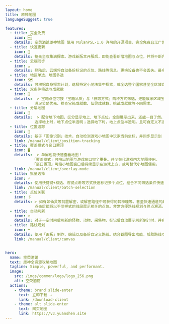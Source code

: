```yaml
---
layout: home
title: 原神地图
languageSuggest: true

features:
  - title: 完全免费
    icon: 🆓
    details: 空荧酒馆原神地图 使用 MulanPSL-1.0 许可的开源项目，完全免费且无广告。
  - title: 快速更新
    icon: 🚀
    details: 抢先全收集满探索。游戏新版本开服后，即能查看新增地图与点位，并将不断完善修正，实时推送更新。
  - title: 云端同步
    icon: ☁️
    details: 登陆后，云端将自动备份标记的点位、路线等信息。更换设备也不会丢失。最多支持20个不同存档。
  - title: 地区单选、地图多选
    icon: 🗺️
    details: 可根据自身探索计划，选择特定小地块集中探索，或全选整个国家甚至全区域自由探索
  - title: 双条件筛选与成就数
    icon: 🦾
    details:  > 宝箱点位可按「宝箱品质」与「获取方式」两种方式筛选，还能展示区域宝箱总成就数。
             满足奖励优先、排查宝箱成就数、仙灵成就数、挑战成就数等不同需求。
  - title: 分层地图
    icon: 🥽
    details:  > 配合地下地图，区分显示地上、地下点位。全部展示出来，还能一目了然。
             选择地上时，地下点位半透明；选择地下时，地上点位半透明。且可自定义不透明度。
  - title: 位置追踪
    icon: 🧭
    details: 基于「图像识别」技术，自动检测游戏小地图中玩家当前坐标，并同步显示到「地图客户端」内，可像游戏内地图一样查看，避免迷路。
    link: /manual/client/position-tracking
  - title: 覆盖模式与窗口置顶
    icon: 🖥️
    details:  > 单屏也能快速查看地图！
            「覆盖模式」可唤出地图与游戏窗口完全重叠。甚至替代游戏内大地图使用。
            「窗口置顶」可缩小地图窗口后持续显示在游戏上方，或可替代小地图使用。
    link: /manual/client/overlay-mode
  - title: 批量选择
    icon: ⚡
    details: 使用快捷键+框选、右键点击等方式快速标记多个点位，结合不同筛选条件快速查缺补漏。
    link: /manual/client/batch-selection
  - title: 点位关联
    icon: 🖇️
    details: > 如有如仙灵等前置解密，或解密路径中可获得的其神瞳等。甚至快速通道的起点终点。
             点击后都将以不同样式的线段展示相关的点位。非常方便路线规划与终点溯源。
  - title: 自动刷新
    icon: ☑️
    details: 对于一定时间后刷新的怪物、动物、采集物，标记后自动展示刷新倒计时，并在倒计时结束时还原为未标记状态。提醒可再次采集
  - title: 路线规划
    icon: ➡️
    details: 使用「画板」制作、编辑以及备份自定义路线。结合截图导出功能，帮助路线攻略制作者更便捷的创作攻略。
    link: /manual/client/canvas


hero:
  name: 空荧酒馆
  text: 原神全资源攻略地图
  tagline: Simple, powerful, and performant.
  image:
    src: /imgs/common/logo/logo_256.png
    alt: 空荧酒馆
  actions:
    - theme: brand slide-enter
      text: 立即下载 →
      link: /download-client
    - theme: alt slide-enter
      text: 网页地图
      link: https://v3.yuanshen.site
---
```


